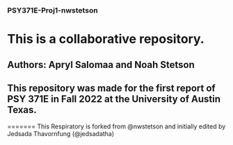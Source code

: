 ### PSY371E-Proj1-nwstetson
# This is a collaborative repository.
## Authors: Apryl Salomaa and Noah Stetson
##  This repository was made for the first report of PSY 371E in Fall 2022 at the University of Austin Texas.
=======
This Respiratory is forked from @nwstetson and initially edited by Jedsada Thavornfung (@jedsadatha)
